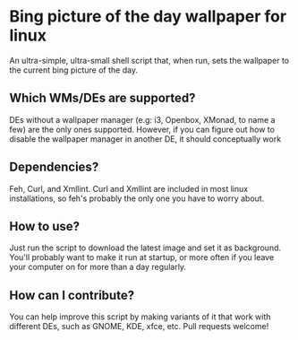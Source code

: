 # Bing picture of the day wallpaper for linux
An ultra-simple, ultra-small shell script that, when run, sets the wallpaper to the current bing picture of the day.
## Which WMs/DEs are supported?
DEs without a wallpaper manager (e.g: i3, Openbox, XMonad, to name a few) are the only ones supported. However, if you 
can figure out how to disable the wallpaper manager in another DE, it should conceptually work
## Dependencies?
Feh, Curl, and Xmllint. Curl and Xmllint are included in most linux installations, so feh's probably the only one you 
have to worry about.
## How to use?
Just run the script to download the latest image and set it as background. You'll probably want to make it run at 
startup, or more often if you leave your computer on for more than a day regularly.
## How can I contribute?
You can help improve this script by making variants of it that work with different DEs, such as GNOME, KDE, xfce, etc. Pull requests welcome!
